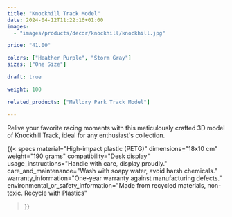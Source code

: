 ```yaml
---
title: "Knockhill Track Model"
date: 2024-04-12T11:22:16+01:00
images:
  - "images/products/decor/knockhill/knockhill.jpg"

price: "41.00"

colors: ["Heather Purple", "Storm Gray"]
sizes: ["One Size"]

draft: true

weight: 100

related_products: ["Mallory Park Track Model"]

---
```


Relive your favorite racing moments with this meticulously crafted 3D model of Knockhill Track, ideal for any enthusiast's collection.

{{< specs
    material="High-impact plastic (PETG)"
    dimensions="18x10 cm"
    weight="190 grams"
    compatibility="Desk display"
    usage_instructions="Handle with care, display proudly."
    care_and_maintenance="Wash with soapy water, avoid harsh chemicals."
    warranty_information="One-year warranty against manufacturing defects."
    environmental_or_safety_information="Made from recycled materials, non-toxic. Recycle with Plastics"
>}}
